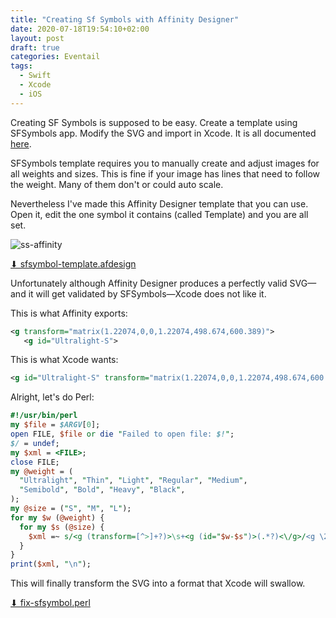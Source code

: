 ```yaml
---
title: "Creating Sf Symbols with Affinity Designer"
date: 2020-07-18T19:54:10+02:00
layout: post
draft: true
categories: Eventail
tags:
  - Swift
  - Xcode
  - iOS
---
```


Creating SF Symbols is supposed to be easy. Create a template using SFSymbols app. Modify the SVG and import in Xcode. It is all documented [here][sfsymbols].

SFSymbols template requires you to manually create and adjust images for all weights and sizes. This is fine if your image has lines that need to follow the weight. Many of them don't or could auto scale.

Nevertheless I've made this Affinity Designer template that you can use. Open it, edit the one symbol it contains (called Template) and you are all set.

![ss-affinity]

[⬇ sfsymbol-template.afdesign][dl-template]


Unfortunately although Affinity Designer produces a perfectly valid SVG—and it will get validated by SFSymbols—Xcode does not like it.

This is what Affinity exports:

```xml
<g transform="matrix(1.22074,0,0,1.22074,498.674,600.389)">
   <g id="Ultralight-S">
```

This is what Xcode wants:

```xml
<g id="Ultralight-S" transform="matrix(1.22074,0,0,1.22074,498.674,600.389)"> 
```

Alright, let's do Perl:

```perl
#!/usr/bin/perl
my $file = $ARGV[0];
open FILE, $file or die "Failed to open file: $!";
$/ = undef;
my $xml = <FILE>;
close FILE;
my @weight = (
  "Ultralight", "Thin", "Light", "Regular", "Medium",
  "Semibold", "Bold", "Heavy", "Black",
);
my @size = ("S", "M", "L");
for my $w (@weight) {
  for my $s (@size) {
    $xml =~ s/<g (transform=[^>]+?)>\s+<g (id="$w-$s")>(.*?)<\/g>/<g \2 \1> \3/s;
  }
}
print($xml, "\n");
```

This will finally transform the SVG into a format that Xcode will swallow.

[⬇ fix-sfsymbol.perl][dl-script]

[sfsymbols]: https://developer.apple.com/documentation/uikit/uiimage/creating_custom_symbol_images_for_your_app
[ss-affinity]: /images/affinity-sfsymbols.png
[dl-template]: /files/downloads/sfsymbol-template.afdesign
[dl-script]: /files/downloads/fix-sfsymbol.perl


